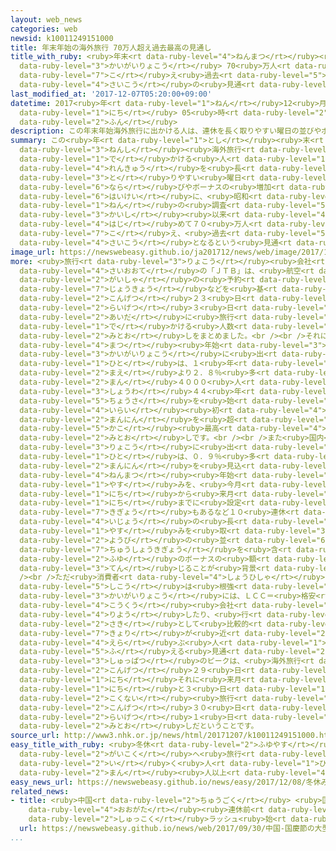 ```yaml
---
layout: web_news
categories: web
newsid: k10011249151000
title: 年末年始の海外旅行 70万人超え過去最高の見通し
title_with_ruby: <ruby>年末<rt data-ruby-level="4">ねんまつ</rt></ruby><ruby>年始<rt data-ruby-level="3">ねんし</rt></ruby>の<ruby>海外旅行<rt
  data-ruby-level="3">かいがいりょこう</rt></ruby> 70<ruby>万人<rt data-ruby-level="2">まんにん</rt></ruby><ruby>超<rt
  data-ruby-level="7">こ</rt></ruby>え<ruby>過去<rt data-ruby-level="5">かこ</rt></ruby><ruby>最高<rt
  data-ruby-level="4">さいこう</rt></ruby>の<ruby>見通<rt data-ruby-level="2">みとお</rt></ruby>し
last_modified_at: '2017-12-07T05:20:00+09:00'
datetime: 2017<ruby>年<rt data-ruby-level="1">ねん</rt></ruby>12<ruby>月<rt data-ruby-level="1">がつ</rt></ruby>07<ruby>日<rt
  data-ruby-level="1">にち</rt></ruby> 05<ruby>時<rt data-ruby-level="2">じ</rt></ruby>20<ruby>分<rt
  data-ruby-level="2">ふん</rt></ruby>
description: この年末年始海外旅行に出かける人は、連休を長く取りやすい曜日の並びやボーナスの増加を背景に、昭和４４年の調査開始以来初めて７０万人を超え、過去最高となるという見通しがまとまりました。
summary: この<ruby>年<rt data-ruby-level="1">とし</rt></ruby><ruby>末<rt data-ruby-level="4">まつ</rt></ruby><ruby>年始<rt
  data-ruby-level="3">ねんし</rt></ruby><ruby>海外旅行<rt data-ruby-level="3">かいがいりょこう</rt></ruby>に<ruby>出<rt
  data-ruby-level="1">で</rt></ruby>かける<ruby>人<rt data-ruby-level="1">ひと</rt></ruby>は、<ruby>連休<rt
  data-ruby-level="4">れんきゅう</rt></ruby>を<ruby>長<rt data-ruby-level="2">なが</rt></ruby>く<ruby>取<rt
  data-ruby-level="3">と</rt></ruby>りやすい<ruby>曜日<rt data-ruby-level="2">ようび</rt></ruby>の<ruby>並<rt
  data-ruby-level="6">なら</rt></ruby>びやボーナスの<ruby>増加<rt data-ruby-level="5">ぞうか</rt></ruby>を<ruby>背景<rt
  data-ruby-level="6">はいけい</rt></ruby>に、<ruby>昭和<rt data-ruby-level="3">しょうわ</rt></ruby>４４<ruby>年<rt
  data-ruby-level="1">ねん</rt></ruby>の<ruby>調査<rt data-ruby-level="5">ちょうさ</rt></ruby><ruby>開始<rt
  data-ruby-level="3">かいし</rt></ruby><ruby>以来<rt data-ruby-level="4">いらい</rt></ruby><ruby>初<rt
  data-ruby-level="4">はじ</rt></ruby>めて７０<ruby>万人<rt data-ruby-level="2">まんにん</rt></ruby>を<ruby>超<rt
  data-ruby-level="7">こ</rt></ruby>え、<ruby>過去<rt data-ruby-level="5">かこ</rt></ruby><ruby>最高<rt
  data-ruby-level="4">さいこう</rt></ruby>となるという<ruby>見通<rt data-ruby-level="2">みとお</rt></ruby>しがまとまりました。
image_url: https://newswebeasy.github.io/ja201712/news/web/image/2017/12/07/K10011249151_1712062240_1712070420_01_02.jpg
more: <ruby>旅行<rt data-ruby-level="3">りょこう</rt></ruby><ruby>会社<rt data-ruby-level="2">がいしゃ</rt></ruby><ruby>最大手<rt
  data-ruby-level="4">さいおおて</rt></ruby>の「ＪＴＢ」は、<ruby>航空<rt data-ruby-level="4">こうくう</rt></ruby><ruby>会社<rt
  data-ruby-level="2">がいしゃ</rt></ruby>の<ruby>予約<rt data-ruby-level="4">よやく</rt></ruby><ruby>状況<rt
  data-ruby-level="7">じょうきょう</rt></ruby>などを<ruby>基<rt data-ruby-level="7">もと</rt></ruby>に、<ruby>今月<rt
  data-ruby-level="2">こんげつ</rt></ruby>２３<ruby>日<rt data-ruby-level="1">にち</rt></ruby>から<ruby>来月<rt
  data-ruby-level="2">らいげつ</rt></ruby>３<ruby>日<rt data-ruby-level="1">にち</rt></ruby>までの<ruby>間<rt
  data-ruby-level="2">あいだ</rt></ruby>に<ruby>旅行<rt data-ruby-level="3">りょこう</rt></ruby>に<ruby>出<rt
  data-ruby-level="1">で</rt></ruby>かける<ruby>人数<rt data-ruby-level="2">にんずう</rt></ruby>の<ruby>見通<rt
  data-ruby-level="2">みとお</rt></ruby>しをまとめました。<br /><br />それによりますと、この<ruby>年<rt data-ruby-level="1">とし</rt></ruby><ruby>末<rt
  data-ruby-level="4">まつ</rt></ruby><ruby>年始<rt data-ruby-level="3">ねんし</rt></ruby>に<ruby>海外旅行<rt
  data-ruby-level="3">かいがいりょこう</rt></ruby>に<ruby>出<rt data-ruby-level="1">で</rt></ruby>かける<ruby>人<rt
  data-ruby-level="1">ひと</rt></ruby>は、１<ruby>年<rt data-ruby-level="1">ねん</rt></ruby><ruby>前<rt
  data-ruby-level="2">まえ</rt></ruby>より２．８％<ruby>多<rt data-ruby-level="2">おお</rt></ruby>い７０<ruby>万<rt
  data-ruby-level="2">まん</rt></ruby>４０００<ruby>人<rt data-ruby-level="1">にん</rt></ruby>と<ruby>昭和<rt
  data-ruby-level="3">しょうわ</rt></ruby>４４<ruby>年<rt data-ruby-level="1">ねん</rt></ruby>に<ruby>調査<rt
  data-ruby-level="5">ちょうさ</rt></ruby>を<ruby>始<rt data-ruby-level="3">はじ</rt></ruby>めて<ruby>以来<rt
  data-ruby-level="4">いらい</rt></ruby><ruby>初<rt data-ruby-level="4">はじ</rt></ruby>めて７０<ruby>万人<rt
  data-ruby-level="2">まんにん</rt></ruby>を<ruby>超<rt data-ruby-level="7">こ</rt></ruby>え、<ruby>過去<rt
  data-ruby-level="5">かこ</rt></ruby><ruby>最高<rt data-ruby-level="4">さいこう</rt></ruby>になる<ruby>見通<rt
  data-ruby-level="2">みとお</rt></ruby>しです。<br /><br />また<ruby>国内<rt data-ruby-level="2">こくない</rt></ruby><ruby>旅行<rt
  data-ruby-level="3">りょこう</rt></ruby>に<ruby>出<rt data-ruby-level="1">で</rt></ruby>かける<ruby>人<rt
  data-ruby-level="1">ひと</rt></ruby>は、０．９％<ruby>多<rt data-ruby-level="2">おお</rt></ruby>い２９５７<ruby>万人<rt
  data-ruby-level="2">まんにん</rt></ruby>を<ruby>見込<rt data-ruby-level="7">みこ</rt></ruby>んでいます。これは<ruby>年末<rt
  data-ruby-level="4">ねんまつ</rt></ruby><ruby>年始<rt data-ruby-level="3">ねんし</rt></ruby>の<ruby>休<rt
  data-ruby-level="1">やす</rt></ruby>みを、<ruby>今月<rt data-ruby-level="2">こんげつ</rt></ruby>２９<ruby>日<rt
  data-ruby-level="1">にち</rt></ruby>から<ruby>来月<rt data-ruby-level="2">らいげつ</rt></ruby>８<ruby>日<rt
  data-ruby-level="1">にち</rt></ruby>までに<ruby>設定<rt data-ruby-level="5">せってい</rt></ruby>する<ruby>企業<rt
  data-ruby-level="7">きぎょう</rt></ruby>もあるなど１０<ruby>連休<rt data-ruby-level="4">れんきゅう</rt></ruby><ruby>以上<rt
  data-ruby-level="4">いじょう</rt></ruby>の<ruby>長<rt data-ruby-level="2">なが</rt></ruby>い<ruby>休<rt
  data-ruby-level="1">やす</rt></ruby>みを<ruby>取<rt data-ruby-level="3">と</rt></ruby>りやすい<ruby>曜日<rt
  data-ruby-level="2">ようび</rt></ruby>の<ruby>並<rt data-ruby-level="6">なら</rt></ruby>びになっていることそれに<ruby>中小企業<rt
  data-ruby-level="7">ちゅうしょうきぎょう</rt></ruby>を<ruby>含<rt data-ruby-level="7">ふく</rt></ruby>めた<ruby>冬<rt
  data-ruby-level="2">ふゆ</rt></ruby>のボーナスの<ruby>額<rt data-ruby-level="5">がく</rt></ruby>がプラスに<ruby>転<rt
  data-ruby-level="3">てん</rt></ruby>じることが<ruby>背景<rt data-ruby-level="6">はいけい</rt></ruby>にあるということです。<br
  /><br />ただ<ruby>消費者<rt data-ruby-level="4">しょうひしゃ</rt></ruby>の<ruby>節約<rt data-ruby-level="4">せつやく</rt></ruby><ruby>志向<rt
  data-ruby-level="5">しこう</rt></ruby>は<ruby>根強<rt data-ruby-level="3">ねづよ</rt></ruby>く、<ruby>海外旅行<rt
  data-ruby-level="3">かいがいりょこう</rt></ruby>には、ＬＣＣ＝<ruby>格安<rt data-ruby-level="5">かくやす</rt></ruby><ruby>航空<rt
  data-ruby-level="4">こうくう</rt></ruby><ruby>会社<rt data-ruby-level="2">がいしゃ</rt></ruby>を<ruby>利用<rt
  data-ruby-level="4">りよう</rt></ruby>したり、<ruby>行<rt data-ruby-level="2">い</rt></ruby>き<ruby>先<rt
  data-ruby-level="2">さき</rt></ruby>として<ruby>比較的<rt data-ruby-level="7">ひかくてき</rt></ruby><ruby>距離<rt
  data-ruby-level="7">きょり</rt></ruby>が<ruby>近<rt data-ruby-level="2">ちか</rt></ruby>いオーストラリアやアジアを<ruby>選<rt
  data-ruby-level="4">えら</rt></ruby>ぶ<ruby>人<rt data-ruby-level="1">ひと</rt></ruby>が<ruby>増<rt
  data-ruby-level="5">ふ</rt></ruby>える<ruby>見通<rt data-ruby-level="2">みとお</rt></ruby>しです。<ruby>出発<rt
  data-ruby-level="3">しゅっぱつ</rt></ruby>のピークは、<ruby>海外旅行<rt data-ruby-level="3">かいがいりょこう</rt></ruby>が、<ruby>今月<rt
  data-ruby-level="2">こんげつ</rt></ruby>２９<ruby>日<rt data-ruby-level="1">にち</rt></ruby>と３０<ruby>日<rt
  data-ruby-level="1">にち</rt></ruby>それに<ruby>来月<rt data-ruby-level="2">らいげつ</rt></ruby>２<ruby>日<rt
  data-ruby-level="1">にち</rt></ruby>と３<ruby>日<rt data-ruby-level="1">にち</rt></ruby>、<ruby>国内<rt
  data-ruby-level="2">こくない</rt></ruby><ruby>旅行<rt data-ruby-level="3">りょこう</rt></ruby>が<ruby>今月<rt
  data-ruby-level="2">こんげつ</rt></ruby>３０<ruby>日<rt data-ruby-level="1">にち</rt></ruby>と<ruby>来月<rt
  data-ruby-level="2">らいげつ</rt></ruby>１<ruby>日<rt data-ruby-level="1">にち</rt></ruby>になる<ruby>見通<rt
  data-ruby-level="2">みとお</rt></ruby>しだということです。
source_url: http://www3.nhk.or.jp/news/html/20171207/k10011249151000.html
easy_title_with_ruby: <ruby>冬休<rt data-ruby-level="2">ふゆやす</rt></ruby>みに<ruby>外国<rt
  data-ruby-level="2">がいこく</rt></ruby>へ<ruby>旅行<rt data-ruby-level="3">りょこう</rt></ruby>に<ruby>行<rt
  data-ruby-level="2">い</rt></ruby>く<ruby>人<rt data-ruby-level="1">ひと</rt></ruby>は７０<ruby>万<rt
  data-ruby-level="2">まん</rt></ruby><ruby>人以上<rt data-ruby-level="4">にんいじょう</rt></ruby>になりそう
easy_news_url: https://newswebeasy.github.io/news/easy/2017/12/08/冬休みに外国へ旅行に行く人は70万人以上になりそう
related_news:
- title: <ruby>中国<rt data-ruby-level="2">ちゅうごく</rt></ruby> <ruby>国慶節<rt data-ruby-level="7">こっけいせつ</rt></ruby>の<ruby>大型<rt
    data-ruby-level="4">おおがた</rt></ruby><ruby>連休前<rt data-ruby-level="4">れんきゅうまえ</rt></ruby>に<ruby>出国<rt
    data-ruby-level="2">しゅっこく</rt></ruby>ラッシュ<ruby>始<rt data-ruby-level="3">はじ</rt></ruby>まる
  url: https://newswebeasy.github.io/news/web/2017/09/30/中国-国慶節の大型連休前に出国ラッシュ始まる
...
```

